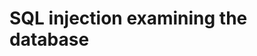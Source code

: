 # SQL injection examining the database

<!-- LINK PORTSWIGGER: https://portswigger.net/web-security/sql-injection/examining-the-database - TODO -->